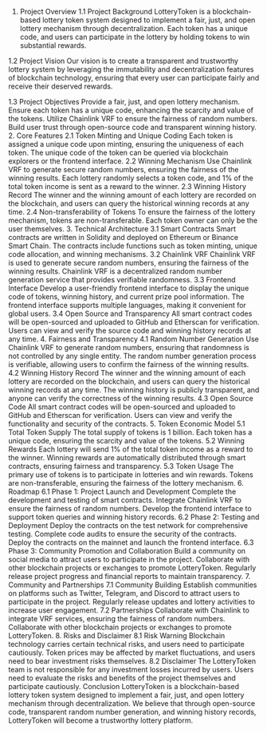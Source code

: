 1. Project Overview
1.1 Project Background
LotteryToken is a blockchain-based lottery token system designed to implement a fair, just, and open lottery mechanism through decentralization. Each token has a unique code, and users can participate in the lottery by holding tokens to win substantial rewards.

1.2 Project Vision
Our vision is to create a transparent and trustworthy lottery system by leveraging the immutability and decentralization features of blockchain technology, ensuring that every user can participate fairly and receive their deserved rewards.

1.3 Project Objectives
Provide a fair, just, and open lottery mechanism.
Ensure each token has a unique code, enhancing the scarcity and value of the tokens.
Utilize Chainlink VRF to ensure the fairness of random numbers.
Build user trust through open-source code and transparent winning history.
2. Core Features
2.1 Token Minting and Unique Coding
Each token is assigned a unique code upon minting, ensuring the uniqueness of each token.
The unique code of the token can be queried via blockchain explorers or the frontend interface.
2.2 Winning Mechanism
Use Chainlink VRF to generate secure random numbers, ensuring the fairness of the winning results.
Each lottery randomly selects a token code, and 1% of the total token income is sent as a reward to the winner.
2.3 Winning History Record
The winner and the winning amount of each lottery are recorded on the blockchain, and users can query the historical winning records at any time.
2.4 Non-transferability of Tokens
To ensure the fairness of the lottery mechanism, tokens are non-transferable. Each token owner can only be the user themselves.
3. Technical Architecture
3.1 Smart Contracts
Smart contracts are written in Solidity and deployed on Ethereum or Binance Smart Chain.
The contracts include functions such as token minting, unique code allocation, and winning mechanisms.
3.2 Chainlink VRF
Chainlink VRF is used to generate secure random numbers, ensuring the fairness of the winning results.
Chainlink VRF is a decentralized random number generation service that provides verifiable randomness.
3.3 Frontend Interface
Develop a user-friendly frontend interface to display the unique code of tokens, winning history, and current prize pool information.
The frontend interface supports multiple languages, making it convenient for global users.
3.4 Open Source and Transparency
All smart contract codes will be open-sourced and uploaded to GitHub and Etherscan for verification.
Users can view and verify the source code and winning history records at any time.
4. Fairness and Transparency
4.1 Random Number Generation
Use Chainlink VRF to generate random numbers, ensuring that randomness is not controlled by any single entity.
The random number generation process is verifiable, allowing users to confirm the fairness of the winning results.
4.2 Winning History Record
The winner and the winning amount of each lottery are recorded on the blockchain, and users can query the historical winning records at any time.
The winning history is publicly transparent, and anyone can verify the correctness of the winning results.
4.3 Open Source Code
All smart contract codes will be open-sourced and uploaded to GitHub and Etherscan for verification.
Users can view and verify the functionality and security of the contracts.
5. Token Economic Model
5.1 Total Token Supply
The total supply of tokens is 1 billion.
Each token has a unique code, ensuring the scarcity and value of the tokens.
5.2 Winning Rewards
Each lottery will send 1% of the total token income as a reward to the winner.
Winning rewards are automatically distributed through smart contracts, ensuring fairness and transparency.
5.3 Token Usage
The primary use of tokens is to participate in lotteries and win rewards.
Tokens are non-transferable, ensuring the fairness of the lottery mechanism.
6. Roadmap
6.1 Phase 1: Project Launch and Development
Complete the development and testing of smart contracts.
Integrate Chainlink VRF to ensure the fairness of random numbers.
Develop the frontend interface to support token queries and winning history records.
6.2 Phase 2: Testing and Deployment
Deploy the contracts on the test network for comprehensive testing.
Complete code audits to ensure the security of the contracts.
Deploy the contracts on the mainnet and launch the frontend interface.
6.3 Phase 3: Community Promotion and Collaboration
Build a community on social media to attract users to participate in the project.
Collaborate with other blockchain projects or exchanges to promote LotteryToken.
Regularly release project progress and financial reports to maintain transparency.
7. Community and Partnerships
7.1 Community Building
Establish communities on platforms such as Twitter, Telegram, and Discord to attract users to participate in the project.
Regularly release updates and lottery activities to increase user engagement.
7.2 Partnerships
Collaborate with Chainlink to integrate VRF services, ensuring the fairness of random numbers.
Collaborate with other blockchain projects or exchanges to promote LotteryToken.
8. Risks and Disclaimer
8.1 Risk Warning
Blockchain technology carries certain technical risks, and users need to participate cautiously.
Token prices may be affected by market fluctuations, and users need to bear investment risks themselves.
8.2 Disclaimer
The LotteryToken team is not responsible for any investment losses incurred by users.
Users need to evaluate the risks and benefits of the project themselves and participate cautiously.
Conclusion
LotteryToken is a blockchain-based lottery token system designed to implement a fair, just, and open lottery mechanism through decentralization. We believe that through open-source code, transparent random number generation, and winning history records, LotteryToken will become a trustworthy lottery platform.
